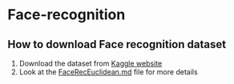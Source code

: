 # Face-recognition

## How to download Face recognition dataset

1. Download the dataset from [Kaggle website](https://www.kaggle.com/datasets/atulanandjha/lfwpeople?resource=download)
2. Look at the [FaceRecEuclidean.md](FaceRecEuclidean.md) file for more details